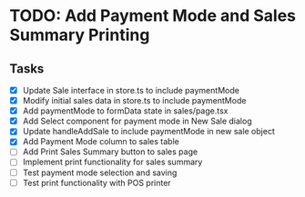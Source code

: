 # TODO: Add Payment Mode and Sales Summary Printing

## Tasks
- [x] Update Sale interface in store.ts to include paymentMode
- [x] Modify initial sales data in store.ts to include paymentMode
- [x] Add paymentMode to formData state in sales/page.tsx
- [x] Add Select component for payment mode in New Sale dialog
- [x] Update handleAddSale to include paymentMode in new sale object
- [x] Add Payment Mode column to sales table
- [ ] Add Print Sales Summary button to sales page
- [ ] Implement print functionality for sales summary
- [ ] Test payment mode selection and saving
- [ ] Test print functionality with POS printer
